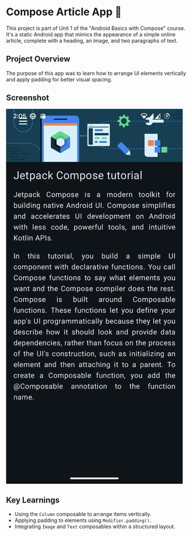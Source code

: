 # Compose Article App 📄

This project is part of Unit 1 of the "Android Basics with Compose" course. It's a static Android app that mimics the appearance of a simple online article, complete with a heading, an image, and two paragraphs of text.

## Project Overview

The purpose of this app was to learn how to arrange UI elements vertically and apply padding for better visual spacing.

## Screenshot
![App Screenshot](./screenshots/ComposeArticle.jpg)


## Key Learnings

* Using the `Column` composable to arrange items vertically.
* Applying padding to elements using `Modifier.padding()`.
* Integrating `Image` and `Text` composables within a structured layout.
